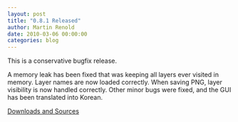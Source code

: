 ```yaml
---
layout: post
title: "0.8.1 Released"
author: Martin Renold
date: 2010-03-06 00:00:00
categories: blog
---
```


This is a conservative bugfix release.

A memory leak has been fixed that was keeping all layers ever visited 
in memory. Layer names are now loaded correctly. When saving PNG, layer 
visibility is now handled correctly. Other minor bugs were fixed, and 
the GUI has been translated into Korean.

[Downloads and Sources](https://github.com/mypaint/mypaint/releases/tag/v0.8.1)

